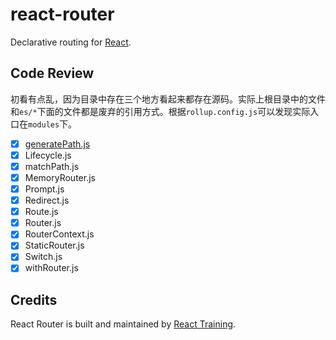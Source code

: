 # react-router

Declarative routing for [React](https://facebook.github.io/react).

## Code Review

初看有点乱，因为目录中存在三个地方看起来都存在源码。实际上根目录中的文件和`es/*`下面的文件都是废弃的引用方式。根据`rollup.config.js`可以发现实际入口在`modules`下。

- [x] [generatePath.js](./modules/generatePath.js)
- [x] Lifecycle.js
- [x] matchPath.js
- [x] MemoryRouter.js
- [x] Prompt.js
- [x] Redirect.js
- [x] Route.js
- [x] Router.js
- [x] RouterContext.js
- [x] StaticRouter.js
- [x] Switch.js
- [x] withRouter.js

## Credits

React Router is built and maintained by [React Training](https://reacttraining.com).
